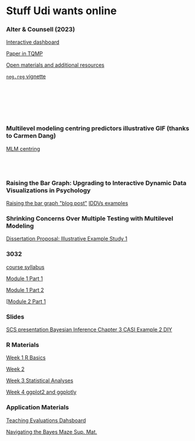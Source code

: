 # Stuff Udi wants online


### Alter & Counsell (2023)

[Interactive dashboard](Alter-and-Counsell--2023--Interactive-Dashboard.html) 

[Paper in TQMP](https://www.tqmp.org/RegularArticles/vol19-1/p059/)

[Open materials and additional resources](https://osf.io/w96xe/)

[`neg.reg` vignette](neg.reg.vignette.html) 

<br><br><br><br><br>


### Multilevel modeling centring predictors illustrative GIF (thanks to Carmen Dang)
[MLM centring](centeringMLM.gif)
<br><br><br><br><be>

### Raising the Bar Graph: Upgrading to Interactive Dynamic Data Visualizations in Psychology
[Raising the bar graph "blog post"](Alter-finalproject.html)
[IDDVs examples](presentation-Examples.html) 

### Shrinking Concerns Over Multiple Testing with Multilevel Modeling 
[Dissertation Proposal: Illustrative Example Study 1](dissertation_proposal_illustrative_example_Study_1.html)

### 3032

[course syllabus](Course-Syllabus.html)

[Module 1 Part 1](Module1_Part1.html)

[Module 1 Part 2](Module1_Part2.html)

[[Module 2 Part 1](Module2_Part1.html)


### Slides

[SCS presentation Bayesian Inference Chapter 3 CASI Example 2 DIY](SCS-chapter-3-Bayesian-Inference--Example-2-DIY-.html)

### R Materials
[Week 1 R Basics](Class-1-html.html)

[Week 2](Week-2-Notes-HTML.html)

[Week 3 Statistical Analyses](Statistical-Analyses.html)

[Week 4 ggplot2 and ggplotly](ggplot2-live.html)


### Application Materials

[Teaching Evaluations Dahsboard](dashboard.html)

[Navigating the Bayes Maze Sup. Mat.](NBM_SupMat.html)
